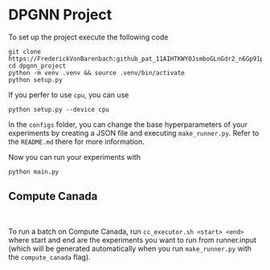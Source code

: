 # DPGNN Project

To set up the project execute the following code

```
git clone https://FrederickVonBarenbach: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@github.com/FrederickVonBarenbach/dpgnn_project.git
cd dpgnn_project
python -m venv .venv && source .venv/bin/activate
python setup.py
```

If you perfer to use ```cpu```, you can use

```
python setup.py --device cpu
```

In the ```configs``` folder, you can change the base hyperparameters of your experiments by creating a JSON file and executing ```make_runner.py```. Refer to the ```README.md``` there for more information.

Now you can run your experiments with

```
python main.py
```

## Compute Canada

<br />

To run a batch on Compute Canada, run ```cc_executor.sh <start> <end>``` where start and end are the experiments you want to run from runner.input (which will be generated automatically when you run ```make_runner.py``` with the ```compute_canada``` flag).
